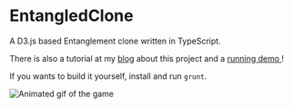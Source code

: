 # EntangledClone
A D3.js based Entanglement clone written in TypeScript.

There is also a tutorial at my [blog](http://cacodaemon.de/index.php?id=67) about this project and a [running demo ](http://www.cacodaemon.de/demos/EntangledClone/)!

If you wants to build it yourself, install and run `grunt`.

![Animated gif of the game](http://cacodaemon.de/images/106.gif)
